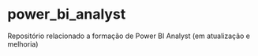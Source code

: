# power_bi_analyst

Repositório relacionado a formação de Power BI Analyst (em atualização e melhoria)
